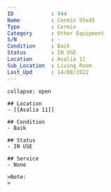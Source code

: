 ```yaml
---
ID            : 944
Name          : Cermin 55x45
Type          : Cermin
Category      : Other Equipment
S/N           : -
Condition     : Baik
Status        : IN USE
Location      : Asalia 11
Sub_Location  : Living Room
Last_Upd      : 14/08/2022
---
```




```ad-History
collapse: open

## Location
- [[Asalia 11]]

## Condition
- Baik

## Status
- IN USE

## Service
- None

>Note:
>


```
